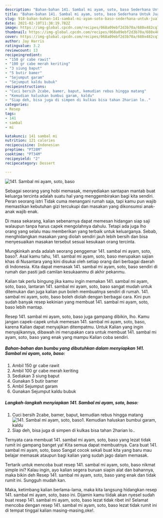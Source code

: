 ```yaml
---
description: "Bahan-bahan 141. Sambal mi ayam, soto, baso Sederhana Untuk Jualan"
title: "Bahan-bahan 141. Sambal mi ayam, soto, baso Sederhana Untuk Jualan"
slug: 918-bahan-bahan-141-sambal-mi-ayam-soto-baso-sederhana-untuk-jualan
date: 2021-02-10T11:38:19.782Z
image: https://img-global.cpcdn.com/recipes/068a09ebf2d3b70a/680x482cq70/141-sambal-mi-ayam-soto-baso-foto-resep-utama.jpg
thumbnail: https://img-global.cpcdn.com/recipes/068a09ebf2d3b70a/680x482cq70/141-sambal-mi-ayam-soto-baso-foto-resep-utama.jpg
cover: https://img-global.cpcdn.com/recipes/068a09ebf2d3b70a/680x482cq70/141-sambal-mi-ayam-soto-baso-foto-resep-utama.jpg
author: Jay Harris
ratingvalue: 3.2
reviewcount: 13
recipeingredient:
- "150 gr cabe rawit"
- "100 gr cabe merah keriting"
- "3 siung baput"
- "5 butir bamer"
- "Sejumput garam"
- "Sejumput kaldu bubuk"
recipeinstructions:
- "Cuci bersih 2cabe, bamer, baput, kemudian rebus hingga matang"
- "Kemudian haluskan bumbui garam, kaldu"
- "Siap deh, bisa juga di simpen di kulkas bisa tahan 2harian lo.."
categories:
- Resep
tags:
- 141
- sambal
- mi

katakunci: 141 sambal mi 
nutrition: 121 calories
recipecuisine: Indonesian
preptime: "PT28M"
cooktime: "PT34M"
recipeyield: "2"
recipecategory: Dessert

---
```



![141. Sambal mi ayam, soto, baso](https://img-global.cpcdn.com/recipes/068a09ebf2d3b70a/680x482cq70/141-sambal-mi-ayam-soto-baso-foto-resep-utama.jpg)

Sebagai seorang yang hobi memasak, menyediakan santapan mantab buat keluarga tercinta adalah suatu hal yang menggembirakan bagi kita sendiri. Peran seorang istri Tidak cuma menangani rumah saja, tapi kamu pun wajib memastikan kebutuhan gizi tercukupi dan masakan yang dikonsumsi anak-anak wajib enak.

Di masa  sekarang, kalian sebenarnya dapat memesan hidangan siap saji walaupun tanpa harus capek mengolahnya dahulu. Tetapi ada juga lho orang yang selalu mau memberikan yang terbaik untuk keluarganya. Sebab, menghidangkan masakan yang diolah sendiri jauh lebih bersih dan bisa menyesuaikan masakan tersebut sesuai kesukaan orang tercinta. 



Mungkinkah anda adalah seorang penggemar 141. sambal mi ayam, soto, baso?. Asal kamu tahu, 141. sambal mi ayam, soto, baso merupakan sajian khas di Nusantara yang kini disukai oleh setiap orang dari berbagai daerah di Indonesia. Kita dapat memasak 141. sambal mi ayam, soto, baso sendiri di rumah dan pasti jadi camilan kesukaanmu di akhir pekanmu.

Kalian tak perlu bingung jika kamu ingin memakan 141. sambal mi ayam, soto, baso, lantaran 141. sambal mi ayam, soto, baso sangat mudah untuk ditemukan dan juga kalian pun boleh membuatnya sendiri di rumah. 141. sambal mi ayam, soto, baso boleh diolah dengan berbagai cara. Kini pun sudah banyak resep kekinian yang membuat 141. sambal mi ayam, soto, baso lebih mantap.

Resep 141. sambal mi ayam, soto, baso juga gampang dibikin, lho. Kamu jangan capek-capek untuk memesan 141. sambal mi ayam, soto, baso, karena Kalian dapat menyajikan ditempatmu. Untuk Kalian yang ingin menyajikannya, dibawah ini merupakan cara untuk membuat 141. sambal mi ayam, soto, baso yang enak yang mampu Kalian coba sendiri.

<!--inarticleads1-->

##### Bahan-bahan dan bumbu yang dibutuhkan dalam menyiapkan 141. Sambal mi ayam, soto, baso:

1. Ambil 150 gr cabe rawit
1. Ambil 100 gr cabe merah keriting
1. Sediakan 3 siung baput
1. Gunakan 5 butir bamer
1. Ambil Sejumput garam
1. Gunakan Sejumput kaldu bubuk




<!--inarticleads2-->

##### Langkah-langkah menyiapkan 141. Sambal mi ayam, soto, baso:

1. Cuci bersih 2cabe, bamer, baput, kemudian rebus hingga matang
<img src="https://img-global.cpcdn.com/steps/499af6d8837c9bb1/160x128cq70/141-sambal-mi-ayam-soto-baso-langkah-memasak-1-foto.jpg" alt="141. Sambal mi ayam, soto, baso">1. Kemudian haluskan bumbui garam, kaldu
1. Siap deh, bisa juga di simpen di kulkas bisa tahan 2harian lo..




Ternyata cara membuat 141. sambal mi ayam, soto, baso yang lezat tidak rumit ini gampang banget ya! Kita semua dapat membuatnya. Cara buat 141. sambal mi ayam, soto, baso Sangat cocok sekali buat kita yang baru mau belajar memasak ataupun bagi kalian yang sudah jago dalam memasak.

Tertarik untuk mencoba buat resep 141. sambal mi ayam, soto, baso nikmat simple ini? Kalau ingin, ayo kalian segera buruan siapin alat dan bahannya, maka bikin deh Resep 141. sambal mi ayam, soto, baso yang enak dan tidak rumit ini. Sungguh mudah kan. 

Maka, ketimbang kalian berlama-lama, maka kita langsung hidangkan resep 141. sambal mi ayam, soto, baso ini. Dijamin kamu tiidak akan nyesel sudah buat resep 141. sambal mi ayam, soto, baso lezat tidak ribet ini! Selamat mencoba dengan resep 141. sambal mi ayam, soto, baso lezat tidak rumit ini di tempat tinggal kalian masing-masing,oke!.

